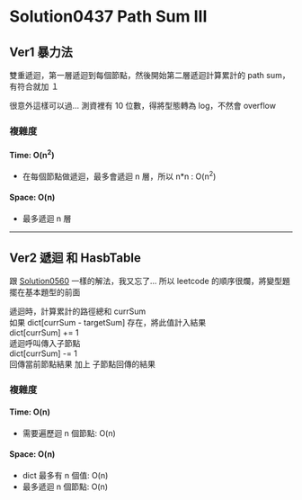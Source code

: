 # Solution0437 Path Sum III

## Ver1 暴力法

雙重遞迴，第一層遞迴到每個節點，然後開始第二層遞迴計算累計的
path sum，有符合就加 １

很意外這樣可以過...
測資裡有 10 位數，得將型態轉為 log，不然會 overflow

### 複雜度

#### Time: O(n<sup>2</sup>)
- 在每個節點做遞迴，最多會遞迴 n 層，所以 n*n : O(n<sup>2</sup>)

#### Space: O(n)
- 最多遞迴 n 層

---

## Ver2 遞迴 和 HasbTable

跟 [Solution0560](../Solution0501_0700/Solution0560.md) 一樣的解法，我又忘了...
所以 leetcode 的順序很爛，將變型題擺在基本題型的前面

遞迴時，計算累計的路徑總和 currSum  
如果 dict[currSum - targetSum] 存在，將此值計入結果    
dict[currSum] += 1  
遞迴呼叫傳入子節點  
dict[currSum] -= 1  
回傳當前節點結果 加上 子節點回傳的結果  

### 複雜度

#### Time: O(n)
- 需要遍歷迴 n 個節點: O(n)

#### Space: O(n)
- dict 最多有 n 個值: O(n)
- 最多遞迴 n 個節點: O(n)